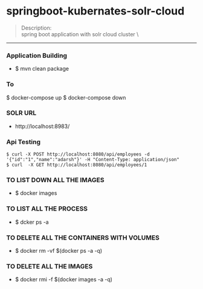 # springboot-kubernates-solr-cloud
> Description: \
> spring boot application  with solr cloud cluster \
> 

---

### Application Building 
* $ mvn clean package


### To 
$ docker-compose up
$ docker-compose down

### SOLR URL 
* http://localhost:8983/

### Api Testing 
````
$ curl -X POST http://localhost:8080/api/employees -d '{"id":"1","name":"adarsh"}' -H "Content-Type: application/json"
$ curl  -X GET http://localhost:8080/api/employees/1
````

### TO LIST DOWN ALL THE IMAGES
* $ docker images

### TO LIST ALL THE PROCESS
* $ dcker ps -a

### TO DELETE ALL THE CONTAINERS WITH VOLUMES
* $ docker rm -vf $(docker ps -a -q)

### TO DELETE ALL THE IMAGES
* $ docker rmi -f $(docker images -a -q)